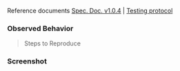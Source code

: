 Reference documents
[Spec. Doc.  v1.0.4](https://drive.google.com/file/d/15CBYAYFlovs7OOkizQJogSDNMTYamAAJ/view?usp=sharing)  | 
[Testing protocol](https://docs.google.com/document/d/1duzm6Nj914sYiUyMSUSoKMWFETPy3C5XSajTEyI5pAs/edit?usp=sharing)

### Observed Behavior
> Steps to Reproduce




### Screenshot




